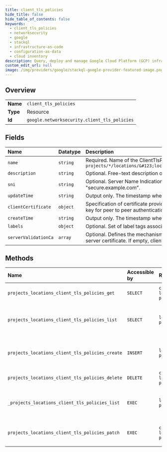 ```yaml
---
title: client_tls_policies
hide_title: false
hide_table_of_contents: false
keywords:
  - client_tls_policies
  - networksecurity
  - google    
  - stackql
  - infrastructure-as-code
  - configuration-as-data
  - cloud inventory
description: Query, deploy and manage Google Cloud Platform (GCP) infrastructure and resources using SQL
custom_edit_url: null
image: /img/providers/google/stackql-google-provider-featured-image.png
---
```

  
    

## Overview
<table><tbody>
<tr><td><b>Name</b></td><td><code>client_tls_policies</code></td></tr>
<tr><td><b>Type</b></td><td>Resource</td></tr>
<tr><td><b>Id</b></td><td><code>google.networksecurity.client_tls_policies</code></td></tr>
</tbody></table>

## Fields
| Name | Datatype | Description |
|:-----|:---------|:------------|
| `name` | `string` | Required. Name of the ClientTlsPolicy resource. It matches the pattern `projects/*/locations/&#123;location&#125;/clientTlsPolicies/&#123;client_tls_policy&#125;` |
| `description` | `string` | Optional. Free-text description of the resource. |
| `sni` | `string` | Optional. Server Name Indication string to present to the server during TLS handshake. E.g: "secure.example.com". |
| `updateTime` | `string` | Output only. The timestamp when the resource was updated. |
| `clientCertificate` | `object` | Specification of certificate provider. Defines the mechanism to obtain the certificate and private key for peer to peer authentication. |
| `createTime` | `string` | Output only. The timestamp when the resource was created. |
| `labels` | `object` | Optional. Set of label tags associated with the resource. |
| `serverValidationCa` | `array` | Optional. Defines the mechanism to obtain the Certificate Authority certificate to validate the server certificate. If empty, client does not validate the server certificate. |
## Methods
| Name | Accessible by | Required Params | Description |
|:-----|:--------------|:----------------|:------------|
| `projects_locations_client_tls_policies_get` | `SELECT` | `clientTlsPoliciesId, locationsId, projectsId` | Gets details of a single ClientTlsPolicy. |
| `projects_locations_client_tls_policies_list` | `SELECT` | `locationsId, projectsId` | Lists ClientTlsPolicies in a given project and location. |
| `projects_locations_client_tls_policies_create` | `INSERT` | `locationsId, projectsId` | Creates a new ClientTlsPolicy in a given project and location. |
| `projects_locations_client_tls_policies_delete` | `DELETE` | `clientTlsPoliciesId, locationsId, projectsId` | Deletes a single ClientTlsPolicy. |
| `_projects_locations_client_tls_policies_list` | `EXEC` | `locationsId, projectsId` | Lists ClientTlsPolicies in a given project and location. |
| `projects_locations_client_tls_policies_patch` | `EXEC` | `clientTlsPoliciesId, locationsId, projectsId` | Updates the parameters of a single ClientTlsPolicy. |
